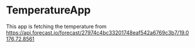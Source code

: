 # TemperatureApp
This app is fetching the temperature from https://api.forecast.io/forecast/27974c4bc33201748eaf542a6769c3b7/19.0176,72.8561
